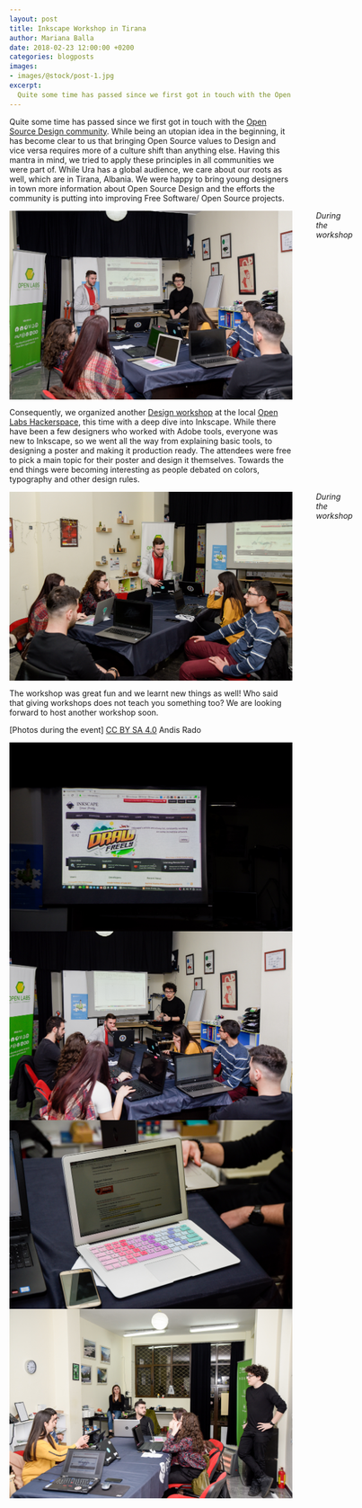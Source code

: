 ```yaml
---
layout: post
title: Inkscape Workshop in Tirana
author: Mariana Balla
date: 2018-02-23 12:00:00 +0200
categories: blogposts
images:
- images/@stock/post-1.jpg
excerpt:
  Quite some time has passed since we first got in touch with the Open Source Design community. While being an utopian idea in the beginning, it has become clear to us that bringing Open Source values to Design and vice versa requires more of a culture shift than anything else. Having this mantra in mind, […]
---
```


<p>Quite some time has passed since we first got in touch with the <a href="http://opensourcedesign.net/" target="_blank">Open Source Design community</a>. While being an utopian idea in the beginning, it has become clear to us that bringing Open Source values to Design and vice versa requires more of a culture shift than anything else. Having this mantra in mind, we tried to apply these principles in all communities we were part of. While Ura has a global audience, we care about our roots as well, which are in Tirana, Albania. We were happy to bring young designers in town more information about Open Source Design and the efforts the community is putting into improving Free Software/ Open Source projects.</p>

<div class="large-10 large-centered centered-text columns">
<img src="/images/@stock/Inkscape-Workshop-1.jpg" alt="During the workshop"><br />
<i>During the workshop</i>
</div>
<div class="two spacing"></div>

<p>Consequently, we organized another <a href="https://discourse.opensourcedesign.net/t/tirana-albania/573/1" target="_blank">Design workshop</a> at the local <a href="https://openlabs.cc/en/" target="_blank">Open Labs Hackerspace</a>, this time with a deep dive into Inkscape. While there have been a few designers who worked with Adobe tools, everyone was new to Inkscape, so we went all the way from explaining basic tools, to designing a poster and making it production ready. The attendees were free to pick a main topic for their poster and design it themselves. Towards the end things were becoming interesting as people debated on colors, typography and other design rules.</p>

<div class="large-10 large-centered centered-text columns">
<img src="/images/@stock/Inkscape-Workshop-2.jpg" alt="During the workshop"><br />
<i>During the workshop</i>
</div>
<div class="two spacing"></div>

<p>The workshop was great fun and we learnt new things as well! Who said that giving workshops does not teach you something too? We are looking forward to host another workshop soon.</p>

<p>[Photos during the event] <a href="https://creativecommons.org/licenses/by-sa/4.0/" target="_blank">CC BY SA 4.0</a> Andis Rado</p>

<div class="large-10 large-centered centered-text columns">
<img src="/images/@stock/Inkscape-Workshop-3.jpg" alt="During the workshop"><br />
</div>
<div class="two spacing"></div>

<div class="large-10 large-centered centered-text columns">
<img src="/images/@stock/Inkscape-Workshop-4.jpg" alt="During the workshop"><br />
</div>
<div class="two spacing"></div>

<div class="large-10 large-centered centered-text columns">
<img src="/images/@stock/Inkscape-Workshop-5.jpg" alt="During the workshop"><br />
</div>
<div class="two spacing"></div>

<div class="large-10 large-centered centered-text columns">
<img src="/images/@stock/Inkscape-Workshop-6.jpg" alt="During the workshop"><br />
</div>
<div class="two spacing"></div>
